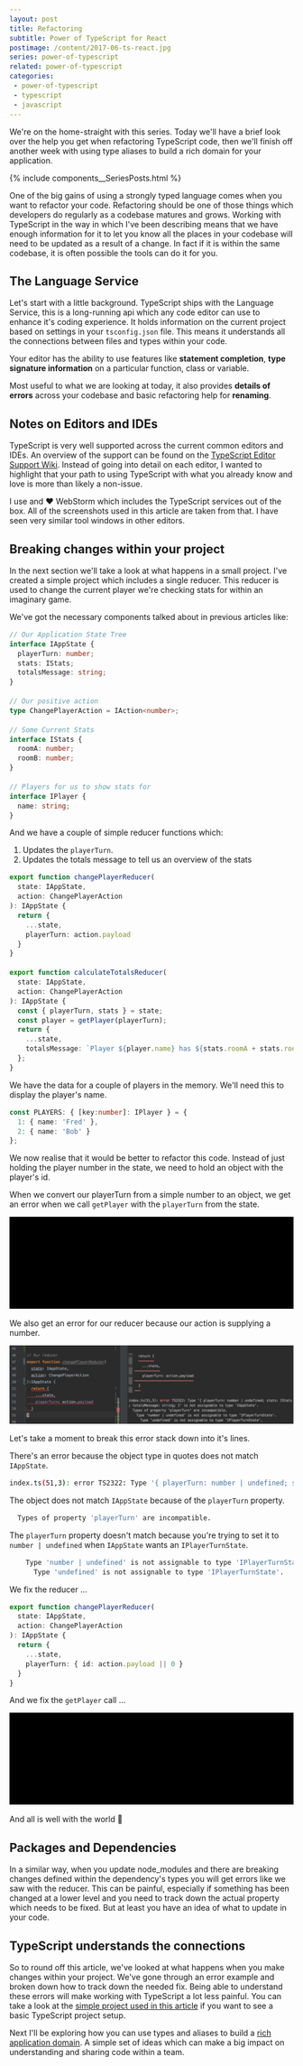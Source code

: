 ```yaml
---
layout: post
title: Refactoring
subtitle: Power of TypeScript for React
postimage: /content/2017-06-ts-react.jpg
series: power-of-typescript
related: power-of-typescript
categories:
 - power-of-typescript
 - typescript
 - javascript
---
```


We're on the home-straight with this series. Today we'll have a brief look over the help you get when refactoring TypeScript code, then we'll finish off another week with using type aliases to build a rich domain for your application.

{% include components__SeriesPosts.html %}

One of the big gains of using a strongly typed language comes when you want to refactor your code. Refactoring should be one of those things which developers do regularly as a codebase matures and grows. Working with TypeScript in the way in which I've been describing means that we have enough information for it to let you know all the places in your codebase will need to be updated as a result of a change. In fact if it is within the same codebase, it is often possible the tools can do it for you.

## The Language Service

Let's start with a little background. TypeScript ships with the Language Service, this is a long-running api which any code editor can use to enhance it's coding experience. It holds information on the current project based on settings in your `tsconfig.json` file. This means it understands all the connections between files and types within your code.

Your editor has the ability to use features like **statement completion**, **type signature information** on a particular function, class or variable.

Most useful to what we are looking at today, it also provides **details of errors** across your codebase and basic refactoring help for **renaming**.

## Notes on Editors and IDEs

TypeScript is very well supported across the current common editors and IDEs. An overview of the support can be found on the [TypeScript Editor Support Wiki](https://github.com/Microsoft/TypeScript/wiki/TypeScript-Editor-Support). Instead of going into detail on each editor, I wanted to highlight that your path to using TypeScript with what you already know and love is more than likely a non-issue.

I use and ❤️ WebStorm which includes the TypeScript services out of the box. All of the screenshots used in this article are taken from that. I have seen very similar tool windows in other editors.

## Breaking changes within your project

In the next section we'll take a look at what happens in a small project. I've created a simple project which includes a single reducer. This reducer is used to change the current player we're checking stats for within an imaginary game.

We've got the necessary components talked about in previous articles like:

```typescript
// Our Application State Tree
interface IAppState {
  playerTurn: number;
  stats: IStats;
  totalsMessage: string;
}

// Our positive action
type ChangePlayerAction = IAction<number>;

// Some Current Stats
interface IStats {
  roomA: number;
  roomB: number;
}

// Players for us to show stats for
interface IPlayer {
  name: string;
}
```

And we have a couple of simple reducer functions which:

1. Updates the `playerTurn`.
2. Updates the totals message to tell us an overview of the stats

```typescript
export function changePlayerReducer(
  state: IAppState,
  action: ChangePlayerAction
): IAppState {
  return {
    ...state,
    playerTurn: action.payload
  }
}

export function calculateTotalsReducer(
  state: IAppState,
  action: ChangePlayerAction
): IAppState {
  const { playerTurn, stats } = state;
  const player = getPlayer(playerTurn);
  return {
    ...state,
    totalsMessage: `Player ${player.name} has ${stats.roomA + stats.roomB} score across all rooms`
  };
}
```

We have the data for a couple of players in the memory. We'll need this to display the player's name.

```typescript
const PLAYERS: { [key:number]: IPlayer } = {
  1: { name: 'Fred' },
  2: { name: 'Bob' }
};
```

We now realise that it would be better to refactor this code. Instead of just holding the player number in the state, we need to hold an object with the player's id.

When we convert our playerTurn from a simple number to an object, we get an error when we call `getPlayer` with the `playerTurn` from the state.

![Refactor our playerTurn to include id](/content/2017/07-react-refactoring-player-turn.gif)

We also get an error for our reducer because our action is supplying a number.

![Refactor our playerTurn to include id](/content/2017/07-react-refactoring-player-turn-state.png)

Let's take a moment to break this error stack down into it's lines.

There's an error because the object type in quotes does not match `IAppState`.

```bash
index.ts(51,3): error TS2322: Type '{ playerTurn: number | undefined; stats: IStats; totalsMessage: string; }' is not assignable to type 'IAppState'.
```

The object does not match `IAppState` because of the `playerTurn` property.

```bash
  Types of property 'playerTurn' are incompatible.
```

The `playerTurn` property doesn't match because you're trying to set it to `number | undefined` when `IAppState` wants an `IPlayerTurnState`.

```bash
    Type 'number | undefined' is not assignable to type 'IPlayerTurnState'.
      Type 'undefined' is not assignable to type 'IPlayerTurnState'.
```

We fix the reducer ...

```typescript
export function changePlayerReducer(
  state: IAppState,
  action: ChangePlayerAction
): IAppState {
  return {
    ...state,
    playerTurn: { id: action.payload || 0 }
  }
}
```

And we fix the `getPlayer` call ...

![Refactor our playerTurn to include id](/content/2017/07-react-refactoring-player-turn-fix.gif)

And all is well with the world 🌅

## Packages and Dependencies

In a similar way, when you update node_modules and there are breaking changes defined within the dependency's types you will get errors like we saw with the reducer. This can be painful, especially if something has been changed at a lower level and you need to track down the actual property which needs to be fixed. But at least you have an idea of what to update in your code.

## TypeScript understands the connections

So to round off this article, we've looked at what happens when you make changes within your project. We've gone through an error example and broken down how to track down the needed fix. Being able to understand these errors will make working with TypeScript a lot less painful. You can take a look at the [simple project used in this article](https://github.com/davetayls/power-of-typescript-react) if you want to see a basic TypeScript project setup.

Next I'll be exploring how you can use types and aliases to build a [rich application domain](/blog/2019/01/25/the-power-of-typescript-for-react-6-rich-domain). A simple set of ideas which can make a big impact on understanding and sharing code within a team.

